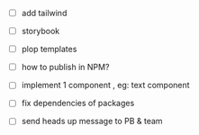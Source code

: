 - [ ] add tailwind
- [ ] storybook
- [ ] plop templates
- [ ] how to publish in NPM?
- [ ] implement 1 component , eg: text component
- [ ] fix dependencies of packages

- [ ] send heads up message to PB & team
